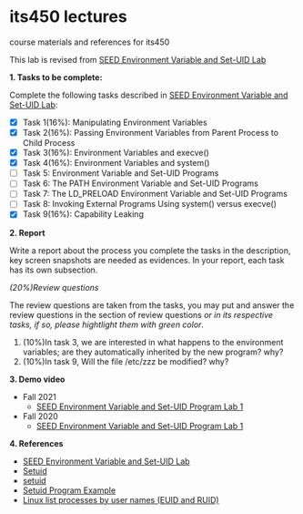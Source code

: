 # its450 lectures

course materials and references for its450

This lab is revised from [SEED Environment Variable and Set-UID Lab](https://seedsecuritylabs.org/Labs_20.04/Software/Environment_Variable_and_SetUID/)

**1. Tasks to be complete:**

Complete the following tasks described in [SEED Environment Variable and Set-UID Lab](./refs/EnvironmentVariableandSetUID.pdf):

- [x] Task 1(16%): Manipulating Environment Variables
- [x] Task 2(16%): Passing Environment Variables from Parent Process to Child Process
- [x] Task 3(16%): Environment Variables and execve()
- [x] Task 4(16%): Environment Variables and system()
- [ ] Task 5: Environment Variable and Set-UID Programs
- [ ] Task 6: The PATH Environment Variable and Set-UID Programs
- [ ] Task 7: The LD_PRELOAD Environment Variable and Set-UID Programs
- [ ] Task 8: Invoking External Programs Using system() versus execve()
- [x] Task 9(16%): Capability Leaking

**2. Report**

Write a report about the process you complete the tasks in the description, key screen snapshots are needed as evidences. In your report, each task has its own subsection.

*(20%)Review questions*

The review questions are taken from the tasks, you may put and answer the review questions in the section of review questions *or in its respective tasks, if so, please hightlight them with green color*.
1. (10%)In task 3, we are interested in what happens to the environment variables; are they automatically inherited by the new program? why?
2. (10%)In task 9, Will the file /etc/zzz be modified? why?

**3. Demo video**

* Fall 2021
  * [SEED Environment Variable and Set-UID Program Lab 1]()
* Fall 2020
  * [SEED Environment Variable and Set-UID Program Lab 1](https://youtu.be/b\_aOc-3QY40)

**4. References**
* [SEED Environment Variable and Set-UID Lab](https://seedsecuritylabs.org/Labs_16.04/Software/Environment_Variable_and_SetUID/)
* [Setuid](https://en.wikipedia.org/wiki/Setuid)
* [setuid](http://manpages.ubuntu.com/manpages/focal/man1/setuid.1.html)
* [Setuid Program Example](https://www.gnu.org/software/libc/manual/html\_node/Setuid-Program-Example.html)
* [Linux list processes by user names (EUID and RUID)](https://www.cyberciti.biz/faq/linux-list-processes-by-user-names-euid-and-ruid/)